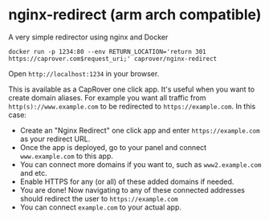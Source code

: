 # nginx-redirect (arm arch compatible)
A very simple redirector using nginx and Docker

```
docker run -p 1234:80 --env RETURN_LOCATION='return 301 https://caprover.com$request_uri;' caprover/nginx-redirect
```


Open `http://localhost:1234` in your browser.



This is available as a CapRover one click app. It's useful when you want to create domain aliases. For example you want all traffic from `http(s)://www.example.com` to be redirected to `https://example.com`. In this case:
- Create an "Nginx Redirect" one click app and enter `https://example.com` as your redirect URL.
- Once the app is deployed, go to your panel and connect `www.example.com` to this app.
- You can connect more domains if you want to, such as `www2.example.com` and etc.
- Enable HTTPS for any (or all) of these added domains if needed.
- You are done! Now navigating to any of these connected addresses should redirect the user to `https://example.com`
- You can connect `example.com` to your actual app.
